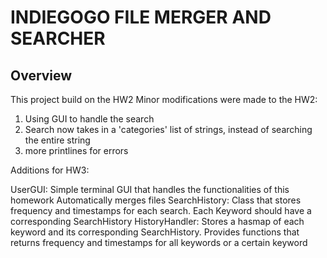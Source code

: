 # INDIEGOGO FILE MERGER AND SEARCHER
## Overview
 This project build on the HW2
 Minor modifications were made to the HW2:
 1. Using GUI to handle the search
 2. Search now takes in a 'categories' list of strings, instead of searching the entire string
 3. more printlines for errors
 
 Additions for HW3:
 
 UserGUI:
    Simple terminal GUI that handles the functionalities of this homework
    Automatically merges files
 SearchHistory:
    Class that stores frequency and timestamps for each search. Each Keyword should have a corresponding SearchHistory
 HistoryHandler:
    Stores a hasmap of each keyword and its corresponding SearchHistory.
    Provides functions that returns frequency and timestamps for all keywords or a certain keyword
